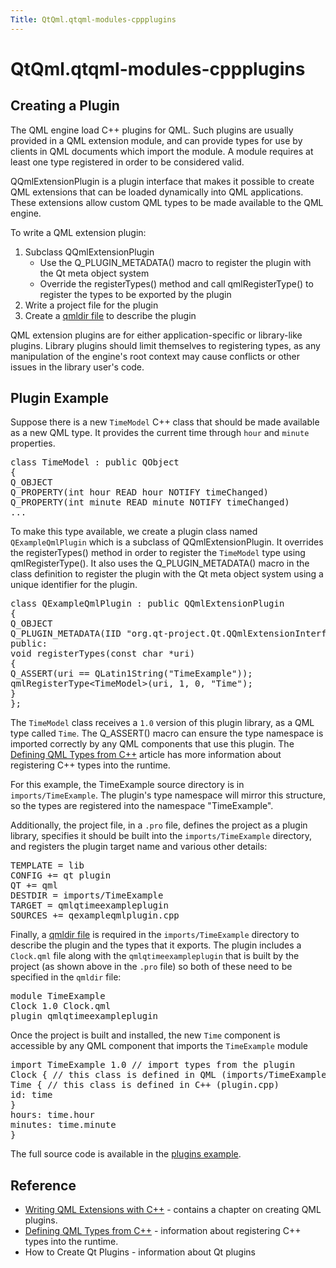 ```yaml
---
Title: QtQml.qtqml-modules-cppplugins
---
```


# QtQml.qtqml-modules-cppplugins

<span class="subtitle"></span>
<!-- $$$qtqml-modules-cppplugins.html-description -->
<h2 id="creating-a-plugin">Creating a Plugin</h2>
<p>The QML engine load C++ plugins for QML. Such plugins are usually provided in a QML extension module, and can provide types for use by clients in QML documents which import the module. A module requires at least one type registered in order to be considered valid.</p>
<p>QQmlExtensionPlugin is a plugin interface that makes it possible to create QML extensions that can be loaded dynamically into QML applications. These extensions allow custom QML types to be made available to the QML engine.</p>
<p>To write a QML extension plugin:</p>
<ol class="1">
<li>Subclass QQmlExtensionPlugin<ul>
<li>Use the Q_PLUGIN_METADATA() macro to register the plugin with the Qt meta object system</li>
<li>Override the registerTypes() method and call qmlRegisterType() to register the types to be exported by the plugin</li>
</ul>
</li>
<li>Write a project file for the plugin</li>
<li>Create a <a href="QtQml.qtqml-modules-qmldir.md">qmldir file</a> to describe the plugin</li>
</ol>
<p>QML extension plugins are for either application-specific or library-like plugins. Library plugins should limit themselves to registering types, as any manipulation of the engine's root context may cause conflicts or other issues in the library user's code.</p>
<h2 id="plugin-example">Plugin Example</h2>
<p>Suppose there is a new <code>TimeModel</code> C++ class that should be made available as a new QML type. It provides the current time through <code>hour</code> and <code>minute</code> properties.</p>
<pre class="cpp"><span class="keyword">class</span> TimeModel : <span class="keyword">public</span> <span class="type">QObject</span>
{
Q_OBJECT
Q_PROPERTY(<span class="type">int</span> hour READ hour NOTIFY timeChanged)
Q_PROPERTY(<span class="type">int</span> minute READ minute NOTIFY timeChanged)
...</pre>
<p>To make this type available, we create a plugin class named <code>QExampleQmlPlugin</code> which is a subclass of QQmlExtensionPlugin. It overrides the registerTypes() method in order to register the <code>TimeModel</code> type using qmlRegisterType(). It also uses the Q_PLUGIN_METADATA() macro in the class definition to register the plugin with the Qt meta object system using a unique identifier for the plugin.</p>
<pre class="cpp"><span class="keyword">class</span> <span class="type">QExampleQmlPlugin</span> : <span class="keyword">public</span> <span class="type">QQmlExtensionPlugin</span>
{
Q_OBJECT
Q_PLUGIN_METADATA(IID <span class="string">&quot;org.qt-project.Qt.QQmlExtensionInterface&quot;</span>)
<span class="keyword">public</span>:
<span class="type">void</span> registerTypes(<span class="keyword">const</span> <span class="type">char</span> <span class="operator">*</span>uri)
{
Q_ASSERT(uri <span class="operator">=</span><span class="operator">=</span> QLatin1String(<span class="string">&quot;TimeExample&quot;</span>));
qmlRegisterType<span class="operator">&lt;</span>TimeModel<span class="operator">&gt;</span>(uri<span class="operator">,</span> <span class="number">1</span><span class="operator">,</span> <span class="number">0</span><span class="operator">,</span> <span class="string">&quot;Time&quot;</span>);
}
};</pre>
<p>The <code>TimeModel</code> class receives a <code>1.0</code> version of this plugin library, as a QML type called <code>Time</code>. The Q_ASSERT() macro can ensure the type namespace is imported correctly by any QML components that use this plugin. The <a href="QtQml.qtqml-cppintegration-definetypes.md">Defining QML Types from C++</a> article has more information about registering C++ types into the runtime.</p>
<p>For this example, the TimeExample source directory is in <code>imports/TimeExample</code>. The plugin's type namespace will mirror this structure, so the types are registered into the namespace &quot;TimeExample&quot;.</p>
<p>Additionally, the project file, in a <code>.pro</code> file, defines the project as a plugin library, specifies it should be built into the <code>imports/TimeExample</code> directory, and registers the plugin target name and various other details:</p>
<pre class="cpp">TEMPLATE <span class="operator">=</span> lib
CONFIG <span class="operator">+</span><span class="operator">=</span> qt plugin
QT <span class="operator">+</span><span class="operator">=</span> qml
DESTDIR <span class="operator">=</span> imports<span class="operator">/</span>TimeExample
TARGET <span class="operator">=</span> qmlqtimeexampleplugin
SOURCES <span class="operator">+</span><span class="operator">=</span> qexampleqmlplugin<span class="operator">.</span>cpp</pre>
<p>Finally, a <a href="QtQml.qtqml-modules-qmldir.md">qmldir file</a> is required in the <code>imports/TimeExample</code> directory to describe the plugin and the types that it exports. The plugin includes a <code>Clock.qml</code> file along with the <code>qmlqtimeexampleplugin</code> that is built by the project (as shown above in the <code>.pro</code> file) so both of these need to be specified in the <code>qmldir</code> file:</p>
<pre class="cpp">module TimeExample
Clock <span class="number">1.0</span> Clock<span class="operator">.</span>qml
plugin qmlqtimeexampleplugin</pre>
<p>Once the project is built and installed, the new <code>Time</code> component is accessible by any QML component that imports the <code>TimeExample</code> module</p>
<pre class="qml">import TimeExample 1.0 <span class="comment">// import types from the plugin</span>
<span class="type">Clock</span> { <span class="comment">// this class is defined in QML (imports/TimeExample/Clock.qml)</span>
<span class="type">Time</span> { <span class="comment">// this class is defined in C++ (plugin.cpp)</span>
<span class="name">id</span>: <span class="name">time</span>
}
<span class="name">hours</span>: <span class="name">time</span>.<span class="name">hour</span>
<span class="name">minutes</span>: <span class="name">time</span>.<span class="name">minute</span>
}</pre>
<p>The full source code is available in the <a href="https://developer.ubuntu.comapps/qml/sdk-15.04.3/QtQml.qmlextensionplugins/">plugins example</a>.</p>
<h2 id="reference">Reference</h2>
<ul>
<li><a href="https://developer.ubuntu.comapps/qml/sdk-15.04.3/QtQml.tutorials-extending-qml/">Writing QML Extensions with C++</a> - contains a chapter on creating QML plugins.</li>
<li><a href="QtQml.qtqml-cppintegration-definetypes.md">Defining QML Types from C++</a> - information about registering C++ types into the runtime.</li>
<li>How to Create Qt Plugins - information about Qt plugins</li>
</ul>
<!-- @@@qtqml-modules-cppplugins.html -->
